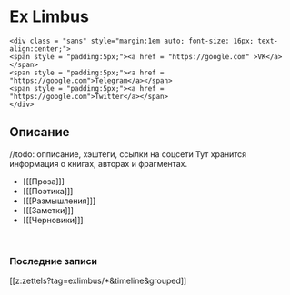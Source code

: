 
# Ex Limbus
``` {=html}
<div class = "sans" style="margin:1em auto; font-size: 16px; text-align:center;">
<span style = "padding:5px;"><a href = "https://google.com" >VK</a></span>
<span style = "padding:5px;"><a href = "https://google.com">Telegram</a></span>
<span style = "padding:5px;"><a href = "https://google.com">Twitter</a></span>
</div>
```

## Описание
//todo: опписание, хэштеги, ссылки на соцсети
Тут хранится информация о книгах, авторах и фрагментах.


- [[[Проза]]]
- [[[Поэтика]]]
- [[[Размышления]]]
- [[[Заметки]]]
- [[[Черновики]]]

<br/>

### Последние записи
[[z:zettels?tag=exlimbus/*&timeline&grouped]]

<!--

>### [[[Проза]]]
>[[z:zettels?tag=exlimbus/fabula&timeline]]

<p>
	
>### [[[Поэтика]]]
>[[z:zettels?tag=exlimbus/poetica&timeline]]
	
<p>

>### [[[Размышления]]]
>[[z:zettels?tag=exlimbus/meditation&timeline]]

<p>

>### [[[Заметки]]]
>[[z:zettels?tag=exlimbus/notas&timeline]]

<p>
	
>### [[[Черновики]]]
>[[z:zettels?tag=exlimbus/draft&timeline]]

-->






